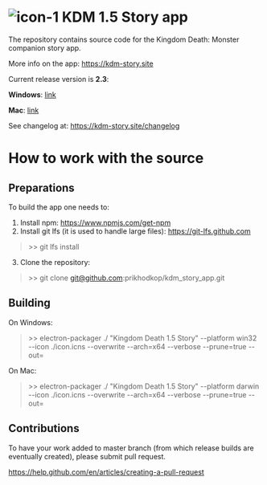 # ![icon-1][icon] KDM 1.5 Story app

[icon]: http://kingdomdeath.com/images/logo_light_blue.png

The repository contains source code for the Kingdom Death: Monster companion story app.

More info on the app: https://kdm-story.site

Current release version is **2.3**:

**Windows**: [link](http://bit.ly/2JCReqg)

**Mac**: [link](http://bit.ly/2VnfsqD)

See changelog at: https://kdm-story.site/changelog

# How to work with the source

## Preparations

To build the app one needs to:

1. Install npm: https://www.npmjs.com/get-npm
2. Install git lfs (it is used to handle large files): https://git-lfs.github.com
> \>\> git lfs install
3. Clone the repository: 
> \>\> git clone git@github.com:prikhodkop/kdm_story_app.git

## Building

On Windows:

> \>\> electron-packager ./ "Kingdom Death 1.5 Story" --platform win32 --icon ./icon.icns --overwrite --arch=x64 --verbose --prune=true --out=<path to build>

On Mac:

> \>\> electron-packager ./ "Kingdom Death 1.5 Story" --platform darwin --icon ./icon.icns --overwrite --arch=x64 --verbose --prune=true --out=<path to build>
  
## Contributions

To have your work added to master branch (from which release builds are eventually created), please submit pull request.

https://help.github.com/en/articles/creating-a-pull-request
